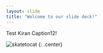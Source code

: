 ```yaml
---
layout: slide
title: "Welcome to our slide deck!"
---
```


Test Kiran Caption12!

![skatetocat](https://octodex.github.com/images/skatetocat.png)
{: .center}
